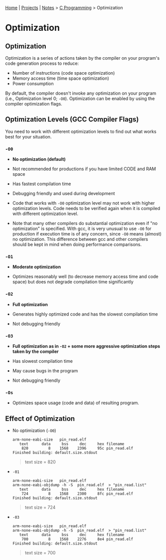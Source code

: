 [Home](../../) | [Projects](../../projects) | [Notes](../) > <a href="./">C Programming</a> > Optimization

# Optimization



## Optimization

Optimization is a series of actions taken by the compiler on your program's code generation process to reduce:

* Number of instructions (code space optimization)
* Memory access time (time space optimization)
* Power consumption

By default, the compiler doesn't invoke any optimization on your program (i.e., Optimization level 0; `-O0`). Optimization can be enabled by using the compiler optimization flags.



## Optimization Levels (GCC Compiler Flags)

You need to work with different optimization levels to find out what works best for your situation.

### `-O0` 

* **No optimization (default)**

* Not recommended for productions if you have limited CODE and RAM space
* Has fastest compilation time
* Debugging friendly and used during development
* Code that works with `-O0` optimization level may not work with higher optimization levels. Code needs to be verified again when it is compiled with different optimization level.
* Note that many other compilers do substantial optimization even if "no optimization" is specified. With gcc, it is very unusual to use `-O0` for production if execution time is of any concern, since `-O0` means (almost) no optimization. This difference between gcc and other compilers should be kept in mind when doing performance comparisons.

### `-O1` 

* **Moderate optimization**

* Optimizes reasonably well (to decrease memory access time and code space) but does not degrade compilation time significantly

### `-O2` 

* **Full optimization**

* Generates highly optimized code and has the slowest compilation time
* Not debugging friendly

### `-O3`

* **Full optimization as in `-O2` + some more aggressive optimization steps taken by the compiler**

* Has slowest compilation time
* May cause bugs in the program
* Not debugging friendly

### `-Os`

* Optimizes space usage (code and data) of resulting program.



## Effect of Optimization

* No optimization (`-O0`)

  ```plain
  arm-none-eabi-size   pin_read.elf 
     text	   data	    bss	    dec	    hex	filename
      820	      8	   1568	   2396	    95c	pin_read.elf
  Finished building: default.size.stdout
  ```

  > text size = 820

* `-01`

  ```plain
  arm-none-eabi-size   pin_read.elf 
  arm-none-eabi-objdump -h -S  pin_read.elf  > "pin_read.list"
     text	   data	    bss	    dec	    hex	filename
      724	      8	   1568	   2300	    8fc	pin_read.elf
  Finished building: default.size.stdout
  ```

  > text size = 724

* `-03`

  ```plain
  arm-none-eabi-size   pin_read.elf 
  arm-none-eabi-objdump -h -S  pin_read.elf  > "pin_read.list"
     text	   data	    bss	    dec	    hex	filename
      700	      8	   1568	   2276	    8e4	pin_read.elf
  Finished building: default.size.stdout
  ```

  > text size = 700
